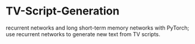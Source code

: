 # TV-Script-Generation
recurrent networks and long short-term memory networks with PyTorch; use recurrent networks to generate new text from TV scripts.
